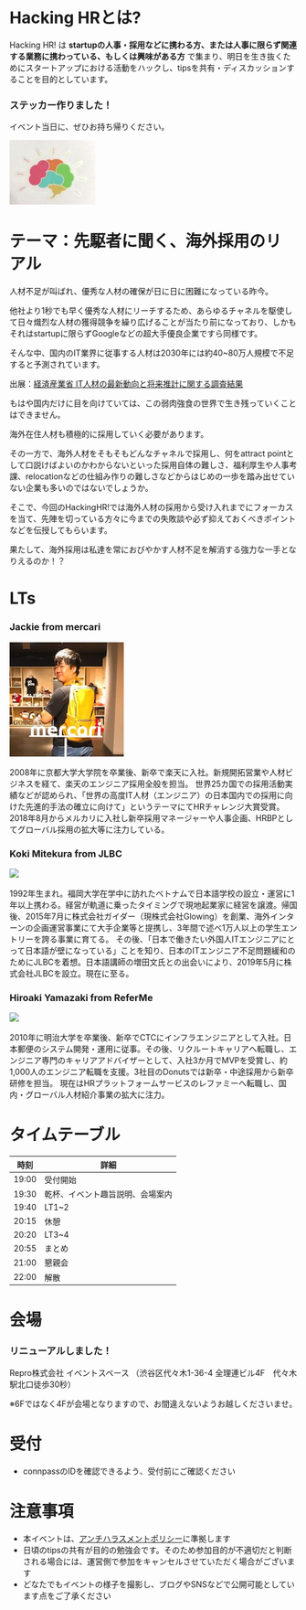 # Hacking HRとは?

Hacking HR! は **startupの人事・採用などに携わる方、または人事に限らず関連する業務に携わっている、もしくは興味がある方** で集まり、明日を生き抜くためにスタートアップにおける活動をハックし、tipsを共有・ディスカッションすることを目的としています。

### ステッカー作りました！

イベント当日に、ぜひお持ち帰りください。

![](https://github.com/hacking-hr/hacking-hr/blob/master/meetups/7/stecker.png?raw=true)

# テーマ：先駆者に聞く、海外採用のリアル

人材不足が叫ばれ、優秀な人材の確保が日に日に困難になっている昨今。

他社より1秒でも早く優秀な人材にリーチするため、あらゆるチャネルを駆使して日々熾烈な人材の獲得競争を繰り広げることが当たり前になっており、しかもそれはstartupに限らずGoogleなどの超大手優良企業ですら同様です。

そんな中、国内のIT業界に従事する人材は2030年には約40~80万人規模で不足すると予測されています。

出展：[経済産業省 IT人材の最新動向と将来推計に関する調査結果](https://www.meti.go.jp/policy/it_policy/jinzai/27FY/ITjinzai_report_summary.pdf)

もはや国内だけに目を向けていては、この弱肉強食の世界で生き残っていくことはできません。

海外在住人材も積極的に採用していく必要があります。

その一方で、海外人材をそもそもどんなチャネルで採用し、何をattract pointとして口説けばよいのかわからないといった採用自体の難しさ、福利厚生や人事考課、relocationなどの仕組み作りの難しさなどからはじめの一歩を踏み出せていない企業も多いのではないでしょうか。

そこで、今回のHackingHR!では海外人材の採用から受け入れまでにフォーカスを当て、先陣を切っている方々に今までの失敗談や必ず抑えておくべきポイントなどを伝授してもらいます。

果たして、海外採用は私達を常におびやかす人材不足を解消する強力な一手となりえるのか！？


# LTs

### Jackie from mercari
![](https://github.com/hacking-hr/hacking-hr/blob/master/meetups/8/jackie.png?raw=true)

2008年に京都大学大学院を卒業後、新卒で楽天に入社。新規開拓営業や人材ビジネスを経て、楽天のエンジニア採用全般を担当。
世界25カ国での採用活動実績などが認められ、「世界の高度IT人材（エンジニア）の日本国内での採用に向けた先進的手法の確立に向けて」というテーマにてHRチャレンジ大賞受賞。
2018年8月からメルカリに入社し新卒採用マネージャーや人事企画、HRBPとしてグローバル採用の拡大等に注力している。

### Koki Mitekura from JLBC
![](https://github.com/hacking-hr/hacking-hr/blob/master/meetups/8/mitekura.png?raw=true)

1992年生まれ。福岡大学在学中に訪れたベトナムで日本語学校の設立・運営に1年以上携わる。経営が軌道に乗ったタイミングで現地起業家に経営を譲渡。帰国後、2015年7月に株式会社ガイダー（現株式会社Glowing）を創業、海外インターンの企画運営事業にて大手企業等と提携し、3年間で述べ1万人以上の学生エントリーを誇る事業に育てる。
その後、「日本で働きたい外国人ITエンジニアにとって日本語が壁になっている」ことを知り、日本のITエンジニア不足問題緩和のためにJLBCを着想。日本語講師の増田文氏との出会いにより、2019年5月に株式会社JLBCを設立。現在に至る。

### Hiroaki Yamazaki from ReferMe
![](https://github.com/hacking-hr/hacking-hr/blob/master/meetups/8/yamazaki.png?raw=true)

2010年に明治大学を卒業後、新卒でCTCにインフラエンジニアとして入社。日本郵便のシステム開発・運用に従事。その後、リクルートキャリアへ転職し、エンジニア専門のキャリアアドバイザーとして、入社3か月でMVPを受賞し、約1,000人のエンジニア転職を支援。3社目のDonutsでは新卒・中途採用から新卒研修を担当。
現在はHRプラットフォームサービスのレファミーへ転職し、国内・グローバル人材紹介事業の拡大に注力。

# タイムテーブル

時刻 | 詳細
--- | ---
19:00 | 受付開始
19:30 | 乾杯、イベント趣旨説明、会場案内
19:40 | LT1~2
20:15 | 休憩
20:20 | LT3~4
20:55 | まとめ
21:00 | 懇親会
22:00 | 解散

# 会場
### リニューアルしました！

Repro株式会社 イベントスペース （渋谷区代々木1-36-4 全理連ビル4F　代々木駅北口徒歩30秒）

※6Fではなく4Fが会場となりますので、お間違えないようお越しくださいませ。

# 受付

- connpassのIDを確認できるよう、受付前にご確認ください

# 注意事項

- 本イベントは、[アンチハラスメントポリシー](http://25.ruby.or.jp/coc.ja.html)に準拠します
- 日頃のtipsの共有が目的の勉強会です。そのため参加目的が不適切だと判断される場合には、運営側で参加をキャンセルさせていただく場合がございます
- どなたでもイベントの様子を撮影し、ブログやSNSなどで公開可能としています点をご了承ください
